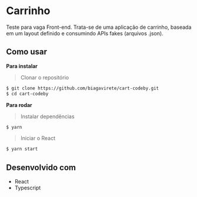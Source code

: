 # Carrinho

Teste para vaga Front-end. Trata-se de uma aplicação de carrinho, baseada em um layout definido e consumindo APIs fakes (arquivos .json).

## Como usar

**Para instalar**
> Clonar o repositório

```bash
$ git clone https://github.com/biagavirete/cart-codeby.git
$ cd cart-codeby
```

**Para rodar**
> Instalar dependências

```bash
$ yarn
```

> Iniciar o React

```bash
$ yarn start
```

## Desenvolvido com

* React
* Typescript